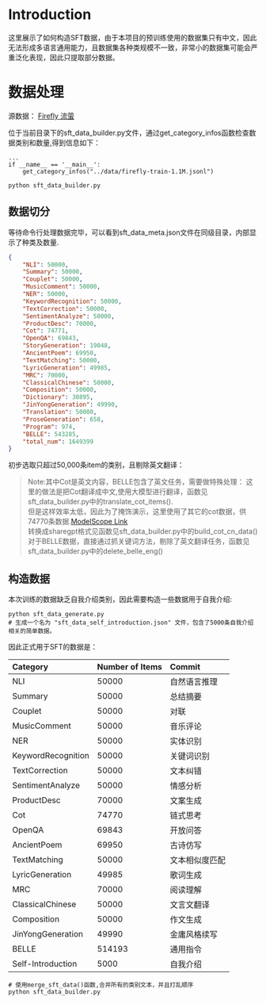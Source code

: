 # Introduction
这里展示了如何构造SFT数据，由于本项目的预训练使用的数据集只有中文，因此无法形成多语言通用能力，且数据集各种类规模不一致，非常小的数据集可能会严重泛化表现，因此只提取部分数据。

# 数据处理
源数据：
[Firefly 流萤](https://huggingface.co/datasets/YeungNLP/firefly-train-1.1M) <br>

位于当前目录下的sft_data_builder.py文件，通过get_category_infos函数检查数据类别和数量,得到信息如下：
```
...
if __name__ == '__main__':
    get_category_infos("../data/firefly-train-1.1M.jsonl")
```
```shell
python sft_data_builder.py
```
## 数据切分
等待命令行处理数据完毕，可以看到sft_data_meta.json文件在同级目录，内部显示了种类及数量.
```json
{
    "NLI": 50000,
    "Summary": 50000,
    "Couplet": 50000,
    "MusicComment": 50000,
    "NER": 50000,
    "KeywordRecognition": 50000,
    "TextCorrection": 50000,
    "SentimentAnalyze": 50000,
    "ProductDesc": 70000,
    "Cot": 74771,
    "OpenQA": 69843,
    "StoryGeneration": 19048,
    "AncientPoem": 69950,
    "TextMatching": 50000,
    "LyricGeneration": 49985,
    "MRC": 70000,
    "ClassicalChinese": 50000,
    "Composition": 50000,
    "Dictionary": 30895,
    "JinYongGeneration": 49990,
    "Translation": 50000,
    "ProseGeneration": 658,
    "Program": 974,
    "BELLE": 543285,
    "total_num": 1649399
}
```
初步选取只超过50,000条item的类别，且剔除英文翻译：<br>
>Note:其中Cot是英文内容，BELLE包含了英文任务，需要做特殊处理：
这里的做法是把Cot翻译成中文,使用大模型进行翻译，函数见sft_data_builder.py中的translate_cot_items().<br>
但是这样效率太低，因此为了掩饰演示，这里使用了其它的cot数据，供74770条数据.[ModelScope Link](https://modelscope.cn/datasets/YorickHe/CoT_zh/summary)<br>
转换成sharegpt格式见函数见sft_data_builder.py中的build_cot_cn_data()<br>
对于BELLE数据，直接通过抓关键词方法，剔除了英文翻译任务，函数见sft_data_builder.py中的delete_belle_eng()<br>

## 构造数据
本次训练的数据缺乏自我介绍类别，因此需要构造一些数据用于自我介绍:
```shell
python sft_data_generate.py
# 生成一个名为 "sft_data_self_introduction.json" 文件，包含了5000条自我介绍相关的简单数据。
```

因此正式用于SFT的数据是：


|Category| Number of Items | Commit  |
|:---|:----------------|:--------|
|NLI| 50000           | 自然语言推理  |
|Summary| 50000           | 总结摘要    |
|Couplet| 50000           | 对联      |
|MusicComment| 50000           | 音乐评论    |
|NER| 50000           | 实体识别    |
|KeywordRecognition| 50000           | 关键词识别   |
|TextCorrection| 50000           | 文本纠错    |
|SentimentAnalyze| 50000           | 情感分析    |
|ProductDesc| 70000           | 文案生成    |
|Cot| 74770           | 链式思考    |
|OpenQA| 69843           | 开放问答    |
|AncientPoem| 69950           | 古诗仿写    |
|TextMatching| 50000           | 文本相似度匹配 |
|LyricGeneration| 49985           | 歌词生成    |
|MRC| 70000           | 阅读理解    |
|ClassicalChinese| 50000           | 文言文翻译   |
|Composition| 50000           | 作文生成    |
|JinYongGeneration| 49990           | 金庸风格续写  |
|BELLE| 514193          | 通用指令    |
|Self-Introduction| 5000            | 自我介绍    |


```shell
# 使用merge_sft_data()函数,合并所有的类别文本，并且打乱顺序
python sft_data_builder.py
```


